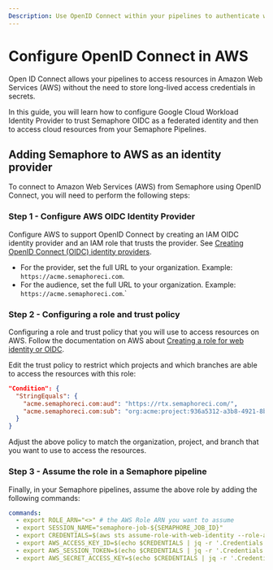 ```yaml
---
Description: Use OpenID Connect within your pipelines to authenticate with Amazon Web Services.
---
```


# Configure OpenID Connect in AWS

Open ID Connect allows your pipelines to access resources in Amazon Web Services (AWS) without
the need to store long-lived access credentials in secrets.

In this guide, you will learn how to configure Google Cloud Workload Identity Provider to trust
Semaphore OIDC as a federated identity and then to access cloud resources from your Semaphore
Pipelines.

## Adding Semaphore to AWS as an identity provider

To connect to Amazon Web Services (AWS) from Semaphore using OpenID Connect,
you will need to perform the following steps:

### Step 1 - Configure AWS OIDC Identity Provider

Configure AWS to support OpenID Connect by creating an IAM OIDC identity provider
and an IAM role that trusts the provider.
See [Creating OpenID Connect (OIDC) identity providers][aws-docs].

- For the provider, set the full URL to your organization. Example: `https://acme.semaphoreci.com`.
- For the audience, set the full URL to your organization. Example: `https://acme.semaphoreci.com`.`

### Step 2 - Configuring a role and trust policy

Configuring a role and trust policy that you will use to access resources on AWS.
Follow the documentation on AWS about [Creating a role for web identity or OIDC][create-role].

Edit the trust policy to restrict which projects and which branches are able to access
the resources with this role:

``` json
"Condition": {
  "StringEquals": {
    "acme.semaphoreci.com:aud": "https://rtx.semaphoreci.com/",
    "acme.semaphoreci.com:sub": "org:acme:project:936a5312-a3b8-4921-8b3f-2cec8baac574:repo:web:ref_type:branch:ref:refs/heads/main"
  }
}
```

Adjust the above policy to match the organization, project, and branch that you want to use
to access the resources.

### Step 3 - Assume the role in a Semaphore pipeline

Finally, in your Semaphore pipelines, assume the above role by adding the following commands:

``` yaml
commands:
  - export ROLE_ARN="<>" # the AWS Role ARN you want to assume
  - export SESSION_NAME="semaphore-job-${SEMAPHORE_JOB_ID}"
  - export CREDENTIALS=$(aws sts assume-role-with-web-identity --role-arn $ROLE_ARN --role-session-name $SESSION_NAME --web-identity-token $SEMAPHORE_OIDC_TOKEN)
  - export AWS_ACCESS_KEY_ID=$(echo $CREDENTIALS | jq -r '.Credentials.AccessKeyId')
  - export AWS_SESSION_TOKEN=$(echo $CREDENTIALS | jq -r '.Credentials.SessionToken')
  - export AWS_SECRET_ACCESS_KEY=$(echo $CREDENTIALS | jq -r '.Credentials.SecretAccessKey')
```

[aws-docs]: https://docs.aws.amazon.com/IAM/latest/UserGuide/id_roles_providers_create_oidc.html#manage-oidc-provider-cli
[create-role]: https://docs.aws.amazon.com/IAM/latest/UserGuide/id_roles_create_for-idp_oidc.html
